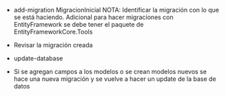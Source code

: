 - add-migration MigracionInicial  NOTA: Identificar la migración con lo que se está haciendo. Adicional para hacer migraciones con EntityFramework se debe tener el paquete de EntityFrameworkCore.Tools 

- Revisar la migración creada

- update-database

- Si se agregan campos a los modelos o se crean modelos nuevos se hace una nueva migración y se vuelve a hacer un update de la base de datos
